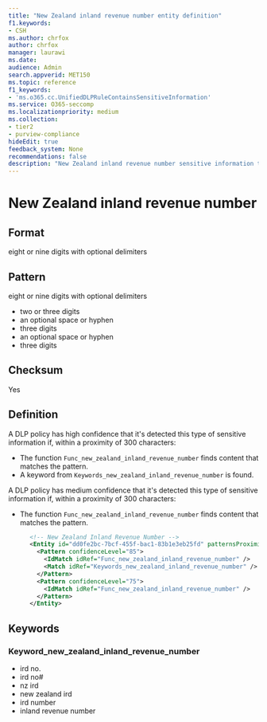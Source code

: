 ```yaml
---
title: "New Zealand inland revenue number entity definition"
f1.keywords:
- CSH
ms.author: chrfox
author: chrfox
manager: laurawi
ms.date:
audience: Admin
search.appverid: MET150
ms.topic: reference
f1_keywords:
- 'ms.o365.cc.UnifiedDLPRuleContainsSensitiveInformation'
ms.service: O365-seccomp
ms.localizationpriority: medium
ms.collection:
- tier2
- purview-compliance
hideEdit: true
feedback_system: None
recommendations: false
description: "New Zealand inland revenue number sensitive information type entity definition."
---
```


# New Zealand inland revenue number

## Format

eight or nine digits with optional delimiters

## Pattern

eight or nine digits with optional delimiters

- two or three digits
- an optional space or hyphen
- three digits
- an optional space or hyphen
- three digits

## Checksum

Yes

## Definition

A DLP policy has high confidence that it's detected this type of sensitive information if, within a proximity of 300 characters:

- The function `Func_new_zealand_inland_revenue_number` finds content that matches the pattern.
- A keyword from `Keywords_new_zealand_inland_revenue_number` is found.

A DLP policy has medium confidence that it's detected this type of sensitive information if, within a proximity of 300 characters:

- The function `Func_new_zealand_inland_revenue_number` finds content that matches the pattern.

```xml
      <!-- New Zealand Inland Revenue Number -->
      <Entity id="dd0fe2bc-7bcf-455f-bac1-83b1e3eb25fd" patternsProximity="300" recommendedConfidence="85">
        <Pattern confidenceLevel="85">
          <IdMatch idRef="Func_new_zealand_inland_revenue_number" />
          <Match idRef="Keywords_new_zealand_inland_revenue_number" />
        </Pattern>
        <Pattern confidenceLevel="75">
          <IdMatch idRef="Func_new_zealand_inland_revenue_number" />
        </Pattern>
      </Entity>
```

## Keywords

### Keyword_new_zealand_inland_revenue_number

- ird no.
- ird no#
- nz ird
- new zealand ird
- ird number
- inland revenue number